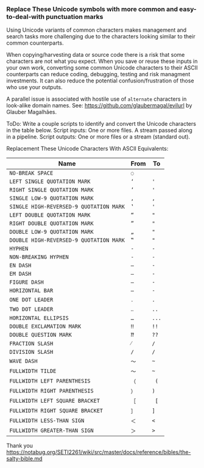 
### Replace These Unicode symbols with more common and easy-to-deal-with punctuation marks  

Using Unicode variants of common characters makes management and search tasks more challenging due to the characters looking similar to their common counterparts.  

When copying/harvesting data or source code there is a risk that some characters are not what you expect.  When you save or reuse these inputs in your own work, converting some common Unicode characters to their ASCII counterparts can reduce coding, debugging, testing and risk managment investments.  It can also reduce the potential confusion/frustration of those who use your outputs.  

A parallel issue is associated with hostile use of ```alternate``` characters in look-alike domain names.  See: https://github.com/glaubermagal/evilurl by Glauber Magalhães.  

ToDo: Write a couple scripts to identify and convert the Unicode characters in the table below.  Script inputs: One or more files.  A stream passed along in a pipeline. Script outputs: One or more files or a stream (standard out).  

Replacement These Unicode Characters With ASCII Equivalents:

| Name                                    | From | To    |
| --------------------------------------- | ---- | ----- |
| `NO-BREAK SPACE`                        | `◌`  | ` `   |
| `LEFT SINGLE QUOTATION MARK`            | `‘`  | `'`   |
| `RIGHT SINGLE QUOTATION MARK`           | `’`  | `'`   |
| `SINGLE LOW-9 QUOTATION MARK`           | `‚`  | `,`   |
| `SINGLE HIGH-REVERSED-9 QUOTATION MARK` | `‛`  | `'`   |
| `LEFT DOUBLE QUOTATION MARK`            | `“`  | `"`   |
| `RIGHT DOUBLE QUOTATION MARK`           | `”`  | `"`   |
| `DOUBLE LOW-9 QUOTATION MARK`           | `„`  | `"`   |
| `DOUBLE HIGH-REVERSED-9 QUOTATION MARK` | `‟`  | `"`   |
| `HYPHEN`                                | `‐`  | `-`   |
| `NON-BREAKING HYPHEN`                   | `‑`  | `-`   |
| `EN DASH`                               | `–`  | `-`   |
| `EM DASH`                               | `—`  | `-`   |
| `FIGURE DASH`                           | `‒`  | `-`   |
| `HORIZONTAL BAR`                        | `―`  | `-`   |
| `ONE DOT LEADER`                        | `․`  | `.`   |
| `TWO DOT LEADER`                        | `‥`  | `..`  |
| `HORIZONTAL ELLIPSIS`                   | `…`  | `...` |
| `DOUBLE EXCLAMATION MARK`               | `‼`  | `!!`  |
| `DOUBLE QUESTION MARK`                  | `⁇`  | `??`  |
| `FRACTION SLASH`                        | `⁄`  | `/`   |
| `DIVISION SLASH`                        | `∕`  | `/`   |
| `WAVE DASH`                             | `〜` | `~`   |
| `FULLWIDTH TILDE`                       | `～` | `~`   |
| `FULLWIDTH LEFT PARENTHESIS`            | `（` | ` (`  |
| `FULLWIDTH RIGHT PARENTHESIS`           | `）` | `) `  |
| `FULLWIDTH LEFT SQUARE BRACKET`         | `［` | ` [`  |
| `FULLWIDTH RIGHT SQUARE BRACKET`        | `］` | `] `  |
| `FULLWIDTH LESS-THAN SIGN`              | `＜` | `<`   |
| `FULLWIDTH GREATER-THAN SIGN`           | `＞` | `>`   |

Thank you https://notabug.org/SETI2261/wiki/src/master/docs/reference/bibles/the-salty-bible.md  

